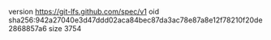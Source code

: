 version https://git-lfs.github.com/spec/v1
oid sha256:942a27040e3d47ddd02aca84bec87da3ac78e87a8e12f78210f20de2868857a6
size 3754
